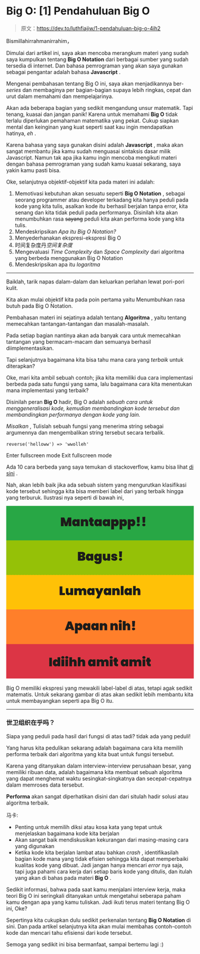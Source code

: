 # Big O: [1] Pendahuluan Big O

> 原文：<https://dev.to/luthfiajiw/1-pendahuluan-big-o-4ih2>

Bismillahirrahmanirrahim，

Dimulai dari artikel ini, saya akan mencoba merangkum materi yang sudah saya kumpulkan tentang **Big O Notation** dari berbagai sumber yang sudah tersedia di internet. Dan bahasa pemrograman yang akan saya gunakan sebagai pengantar adalah bahasa **Javascript** .

Mengenai pembahasan tentang Big O ini, saya akan menjadikannya ber- *series* dan membaginya per bagian-bagian supaya lebih ringkas, cepat dan urut dalam memahami dan mempelajarinya.

Akan ada beberapa bagian yang sedikit mengandung unsur matematik. Tapi tenang, kuasai dan jangan panik! Karena untuk memahami **Big O** tidak terlalu diperlukan pemahaman matematika yang pekat. Cukup siapkan mental dan keinginan yang kuat seperti saat kau ingin mendapatkan hatinya, *eh* .

Karena bahasa yang saya gunakan disini adalah **Javascript** , maka akan sangat membantu jika kamu sudah menguasai sintaksis dasar milik Javascript. Namun tak apa jika kamu ingin mencoba mengikuti materi dengan bahasa pemrograman yang sudah kamu kuasai sekarang, saya yakin kamu pasti bisa.

Oke, selanjutnya objektif-objektif kita pada materi ini adalah:

1.  Memotivasi kebutuhan akan sesuatu seperti **Big O Notation** , sebagai seorang programmer atau developer terkadang kita hanya peduli pada kode yang kita tulis, asalkan kode itu berhasil berjalan tanpa error, kita senang dan kita tidak peduli pada performanya. Disinilah kita akan menumbuhkan rasa ~~sayang~~ peduli kita akan performa kode yang kita tulis.
2.  Mendeskripsikan *Apa itu Big O Notation?*
3.  Menyederhanakan ekspresi-ekspresi Big O
4.  时间复杂度丹*空间复杂度*
5.  Mengevaluasi *Time Complexity* dan *Space Complexity* dari algoritma yang berbeda menggunakan Big O Notation
6.  Mendeskripsikan apa itu *logaritma*

* * *

Baiklah, tarik napas dalam-dalam dan keluarkan perlahan lewat pori-pori kulit.

Kita akan mulai objektif kita pada poin pertama yaitu Menumbuhkan rasa butuh pada Big O Notation.

Pembahasan materi ini sejatinya adalah tentang **Algoritma** , yaitu tentang memecahkan tantangan-tantangan dan masalah-masalah.

Pada setiap bagian nantinya akan ada banyak cara untuk memecahkan tantangan yang bermacam-macam dan semuanya berhasil diimplementasikan.

Tapi selanjutnya bagaimana kita bisa tahu mana cara yang *terbaik* untuk diterapkan?

Oke, mari kita ambil sebuah contoh; jika kita memiliki dua cara implementasi berbeda pada satu fungsi yang sama, lalu bagaimana cara kita menentukan mana implementasi yang terbaik?

Disinilah peran **Big O** hadir, Big O adalah *sebuah cara untuk menggeneralisasi kode, kemudian membandingkan kode tersebut dan membandingkan performanya dengan kode yang lain.*

*Misalkan* , Tulislah sebuah fungsi yang menerima string sebagai argumennya dan mengembalikan string tersebut secara terbalik.

```
reverse('helloww') => 'wwolleh' 
```

Enter fullscreen mode Exit fullscreen mode

Ada 10 cara berbeda yang saya temukan di stackoverflow, kamu bisa lihat [di sini](https://stackoverflow.com/questions/958908/how-do-you-reverse-a-string-in-place-in-javascript) .

Nah, akan lebih baik jika ada sebuah sistem yang mengurutkan klasifikasi kode tersebut sehingga kita bisa memberi label dari yang terbaik hingga yang terburuk. Ilustrasi nya seperti di bawah ini,

[![metric](img/f9b1bbb7556978b17ffc53819ea626b4.png)](https://res.cloudinary.com/practicaldev/image/fetch/s--W8ueDods--/c_limit%2Cf_auto%2Cfl_progressive%2Cq_auto%2Cw_880/https://i.imgur.com/cs3ojWb.png)

Big O memiliki ekspresi yang mewakili label-label di atas, tetapi agak sedikit matematis. Untuk sekarang gambar di atas akan sedikit lebih membantu kita untuk membayangkan seperti apa Big O itu.

* * *

### 世卫组织在乎吗？

Siapa yang peduli pada hasil dari fungsi di atas tadi? tidak ada yang peduli!

Yang harus kita pedulikan sekarang adalah bagaimana cara kita memilih performa terbaik dari algoritma yang kita buat untuk fungsi tersebut.

Karena yang ditanyakan dalam interview-interview perusahaan besar, yang memiliki ribuan data, adalah bagaimana kita membuat sebuah algoritma yang dapat menghemat waktu sesingkat-singkatnya dan secepat-cepatnya dalam memroses data tersebut.

**Performa** akan sangat diperhatikan disini dan dari situlah hadir solusi atau algoritma terbaik.

马卡:

*   Penting untuk memilih diksi atau kosa kata yang tepat untuk menjelaskan bagaimana kode kita berjalan
*   Akan sangat baik mendiskusikan kekurangan dari masing-masing cara yang digunakan
*   Ketika kode kita berjalan lambat atau bahkan *crash* , identifikasilah bagian kode mana yang tidak efisien sehingga kita dapat memperbaiki kualitas kode yang dibuat. Jadi jangan hanya mencari *error* nya saja, tapi juga pahami cara kerja dari setiap baris kode yang ditulis, dan itulah yang akan di bahas pada materi **Big O** .

Sedikit informasi, bahwa pada saat kamu menjalani interview kerja, maka teori Big O ini seringkali ditanyakan untuk mengetahui seberapa paham kamu dengan apa yang kamu tuliskan. Jadi ikuti terus materi tentang Big O ini, Oke?

Sepertinya kita cukupkan dulu sedikit perkenalan tentang **Big O Notation** di sini. Dan pada artikel selanjutnya kita akan mulai membahas contoh-contoh kode dan mencari tahu efisiensi dari kode tersebut.

Semoga yang sedikit ini bisa bermanfaat, sampai bertemu lagi :)